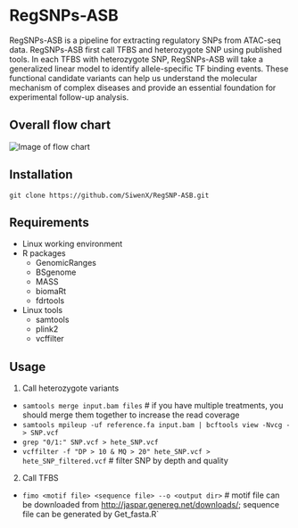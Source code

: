 # RegSNPs-ASB
RegSNPs-ASB is a pipeline for extracting regulatory SNPs from ATAC-seq data. RegSNPs-ASB first call TFBS and heterozygote SNP using published tools. In each TFBS with heterozygote SNP, RegSNPs-ASB will take a generalized linear model to identify allele-specific TF binding events. These functional candidate variants can help us understand the molecular mechanism of complex diseases and provide an essential foundation for experimental follow-up analysis.
## Overall flow chart
![Image of flow chart](https://github.com/SiwenX/RegSNP-ASB/blob/master/Figures/Fig2.png)
## Installation
`git clone https://github.com/SiwenX/RegSNP-ASB.git`
## Requirements
  - Linux working environment 
  - R packages
      - GenomicRanges
      - BSgenome
      - MASS
      - biomaRt
      - fdrtools
  - Linux tools
      - samtools
      - plink2
      - vcffilter
## Usage
  1. Call heterozygote variants
  - `samtools merge input.bam files` # if you have multiple treatments, you should merge them together to increase the read coverage
  - `samtools mpileup -uf reference.fa input.bam | bcftools view -Nvcg - > SNP.vcf`
  - `grep "0/1:" SNP.vcf > hete_SNP.vcf`
  - `vcffilter -f "DP > 10 & MQ > 20" hete_SNP.vcf > hete_SNP_filtered.vcf` # filter SNP by depth and quality
  2. Call TFBS
  - `fimo <motif file> <sequence file> --o <output dir>` # motif file can be downloaded from http://jaspar.genereg.net/downloads/; sequence file can be generated by Get_fasta.R`
  
